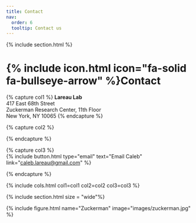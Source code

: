 ```yaml
---
title: Contact
nav:
  order: 6
  tooltip: Contact us
---
```


{% include section.html %}

# {% include icon.html icon="fa-solid fa-bullseye-arrow" %}Contact


{% capture col1 %}
<b>Lareau Lab</b><br>
417 East 68th Street<br>
Zuckerman Research Center, 11th Floor<br>
New York, NY 10065
{% endcapture %}

{% capture col2 %}
 
{% endcapture %}

{% capture col3 %}
<br>
{%
  include button.html
  type="email"
  text="Email Caleb"
  link="caleb.lareau@gmail.com"
%}

{% endcapture %}

{% include cols.html col1=col1 col2=col2 col3=col3 %}


{% include section.html size = "wide"%}

{% include figure.html name="Zuckerman" image="images/zuckerman.jpg" %}
